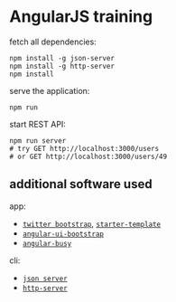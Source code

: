 AngularJS training
==================

fetch all dependencies:

    npm install -g json-server
    npm install -g http-server
    npm install

serve the application:

    npm run

start REST API:

    npm run server
    # try GET http://localhost:3000/users
    # or GET http://localhost:3000/users/49

additional software used
------------------------

app:

 * [`twitter bootstrap`](http://getbootstrap.com/), [`starter-template`](http://getbootstrap.com/examples/starter-template/)
 * [`angular-ui-bootstrap`](https://angular-ui.github.io/bootstrap/)
 * [`angular-busy`](https://github.com/cgross/angular-busy)

cli:

 * [`json server`](https://github.com/typicode/json-server)
 * [`http-server`](https://github.com/indexzero/http-server)
